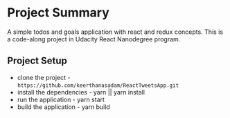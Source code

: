 # Project Summary

A simple todos and goals application with react and redux concepts. This is a code-along project in Udacity React Nanodegree program.

## Project Setup

- clone the project - `https://github.com/keerthanasadam/ReactTweetsApp.git`
- install the dependencies - yarn || yarn install
- run the application - yarn start
- build the application - yarn build
